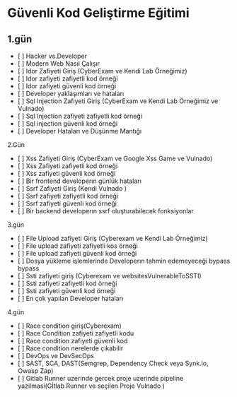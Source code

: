 # Güvenli Kod Geliştirme Eğitimi

## 1.gün
- ⁠[ ] Hacker vs.Developer
- ⁠[ ] Modern Web Nasıl Çalışır
- ⁠[ ] Idor Zafiyeti Giriş (CyberExam ve Kendi Lab Örneğimiz)
- ⁠[ ] Idor zafiyeti zafiyetli kod örneği
- ⁠[ ] Idor zafiyeti güvenli kod örneği
- ⁠[ ] Developer yaklaşımları ve hataları
- ⁠[ ] Sql Injection Zafiyeti Giriş (CyberExam ve Kendi Lab Örneğimiz ve Vulnado)
- ⁠[ ] Sql Injection zafiyeti zafiyetli kod örneği
- ⁠[ ] Sql injection güvenli kod örneği
- ⁠[ ] Developer Hataları ve Düşünme Mantığı

2.Gün
- ⁠[ ] Xss Zafiyeti Giriş (CyberExam ve Google Xss Game ve Vulnado)
- ⁠[ ] Xss Zafiyeti zafiyetli kod örneği
- ⁠[ ] Xss zafiyeti güvenli kod örneği
- ⁠[ ] Bir frontend developerın günlük hataları
- ⁠[ ] Ssrf Zafiyeti Giriş (Kendi Vulnado )
- ⁠[ ] Ssrf zafiyeti zafiyetli kod örneği
- ⁠[ ] Ssrf zafiyeti güvenli kod örneği
- ⁠[ ] Bir backend developerın ssrf oluşturabilecek fonksiyonlar

3.gün
- ⁠[ ] File Upload zafiyeti Giriş (Cyberexam ve Kendi Lab Örneğimiz)
- ⁠[ ] File upload zafiyeti zafiyetli kos örneği
- ⁠[ ] File upload zafiyeti güvenli kod örneği
- ⁠[ ] Dosya yükleme işlemlerinde Developerın tahmin edemeyeceği bypass bypass
- ⁠[ ] Ssti zafiyeti giriş (Cyberexam ve websitesVulnerableToSSTI)
- ⁠[ ] Ssti zafiyeti zafiyetli kod örneği
- ⁠[ ] Ssti zafiyeti güvenli kod örneği
- ⁠[ ] En çok yapılan Developer hataları

4.gün
- ⁠[ ] Race condition giriş(Cyberexam)
- ⁠[ ] Race Condition zafiyeti zafiyetli kodu
- ⁠[ ] Race condition zafiyeti güvenli kod
- ⁠[ ] Race condition nerelerde çıkabilir
- ⁠[ ] DevOps ve DevSecOps
- ⁠[ ] SAST, SCA, DAST(Semgrep, Dependency Check veya Synk.io, Owasp Zap)
- ⁠[ ] Gitlab Runner uzerinde gercek proje uzerinde pipeline yazilmasi(Gİtlab Runner ve seçilen Proje Vulnado )